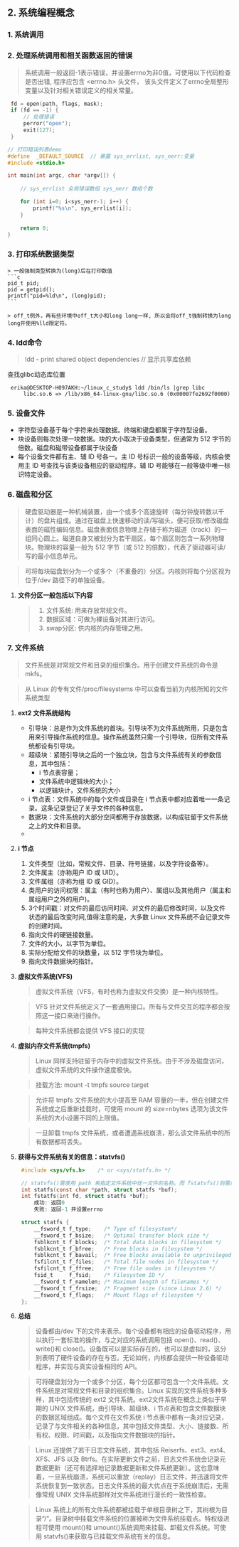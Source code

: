 
## 2. 系统编程概念

### 1. 系统调用

### 2. 处理系统调用和相关函数返回的错误
    
>系统调用一般返回-1表示错误，并设置errno为非0值，可使用以下代码检查是否出错, 程序应包含 <errno.h> 头文件， 该头文件定义了errno全局整形变量以及针对相关错误定义的相关常量。
   ```c
    fd = open(path, flags, mask);
    if (fd == -1) {
        // 处理错误
        perror("open");
        exit(127);
    }
   ```


```c
// 打印错误列表demo
#define  _DEFAULT_SOURCE  // 暴露 sys_errlist, sys_nerr:变量
#include <stdio.h>

int main(int argc, char *argv[]) {
    
    // sys_errlist 全局错误数组 sys_nerr 数组个数

    for (int i=0; i<sys_nerr-1; i++) {
        printf("%s\n", sys_errlist[i]);
    }
    
    return 0;
}
```

### 3. **打印系统数据类型**
    
    > 一般强制类型转换为(long)后在打印数值
    ```c
    pid_t pid;
    pid = getpid();
    printf("pid=%ld\n", (long)pid);
    ```

    > off_t例外，再有些环境中off_t大小和long long一样, 所以会将off_t强制转换为long long并使用%lld限定符。

### 4. **ldd命令**
   > ldd - print shared object dependencies // 显示共享库依赖

   查找glibc动态库位置
   ```shell
    erika@DESKTOP-H097AKH:~/linux_c_study$ ldd /bin/ls |grep libc
        libc.so.6 => /lib/x86_64-linux-gnu/libc.so.6 (0x00007fe2692f0000)
   ```
### 5. **设备文件**
   
   - 字符型设备基于每个字符来处理数据。终端和键盘都属于字符型设备。
   - 块设备则每次处理一块数据。块的大小取决于设备类型，但通常为 512 字节的倍数。磁盘和磁带设备都属于块设备
   - 每个设备文件都有主、辅 ID 号各一。主 ID 号标识一般的设备等级，内核会使用主 ID 号查找与该类设备相应的驱动程序。辅 ID 号能够在一般等级中唯一标识特定设备。
  
### 6. **磁盘和分区**

> 硬盘驱动器是一种机械装置，由一个或多个高速旋转（每分钟旋转数以千计）的盘片组成。通过在磁盘上快速移动的读/写磁头，便可获取/修改磁盘表面的磁性编码信息。磁盘表面信息物理上存储于称为磁道（track）的一组同心圆上。磁道自身又被划分为若干扇区，每个扇区则包含一系列物理块。物理块的容量一般为 512 字节（或 512 的倍数），代表了驱动器可读/写的最小信息单元。

> 可将每块磁盘划分为一个或多个（不重叠的）分区。内核则将每个分区视为位于/dev 路径下的单独设备。
     
1. **文件分区一般包括以下内容**
   
     >1. 文件系统: 用来存放常规文件。
     >2. 数据区域：可做为裸设备对其进行访问。
     >3. swap分区: 供内核的内存管理之用。
  
### 7. **文件系统**
> 文件系统是对常规文件和目录的组织集合。用于创建文件系统的命令是 mkfs。

> 从 Linux 的专有文件/proc/filesystems 中可以查看当前为内核所知的文件系统类型

1. **ext2 文件系统结构**
   
   - 引导块：总是作为文件系统的首块。引导块不为文件系统所用，只是包含用来引导操作系统的信息。操作系统虽然只需一个引导块，但所有文件系统都设有引导块。
   - 超级块：紧随引导块之后的一个独立块，包含与文件系统有关的参数信息，其中包括：
     - i 节点表容量；
     - 文件系统中逻辑块的大小；
     - 以逻辑块计，文件系统的大小
   - i 节点表：文件系统中的每个文件或目录在 i 节点表中都对应着唯一一条记录。这条记录登记了关乎文件的各种信息。
   - 数据块：文件系统的大部分空间都用于存放数据，以构成驻留于文件系统之上的文件和目录。
   - 
2. **i 节点**
   
   1. 文件类型（比如，常规文件、目录、符号链接，以及字符设备等）。
   2. 文件属主（亦称用户 ID 或 UID）。
   3. 文件属组（亦称为组 ID 或 GID）。
   4. 类用户的访问权限：属主（有时也称为用户）、属组以及其他用户（属主和属组用户之外的用户)。
   5. 3个时间戳：对文件的最后访问时间、对文件的最后修改时间，以及文件状态的最后改变时间,值得注意的是，大多数 Linux 文件系统不会记录文件的创建时间。
   6. 指向文件的硬链接数量。
   7. 文件的大小，以字节为单位。
   8. 实际分配给文件的块数量，以 512 字节块为单位。
   9. 指向文件数据块的指针。
   
3.  **虚拟文件系统(VFS)**

    > 虚拟文件系统（VFS，有时也称为虚拟文件交换）是一种内核特性。

    > VFS 针对文件系统定义了一套通用接口。所有与文件交互的程序都会按照这一接口来进行操作。

    > 每种文件系统都会提供 VFS 接口的实现

4. **虚拟内存文件系统(tmpfs)**
   
    > Linux 同样支持驻留于内存中的虚拟文件系统。由于不涉及磁盘访问，虚拟文件系统的文件操作速度极快。

    > 挂载方法: mount -t tmpfs source target

    > 允许将 tmpfs 文件系统的大小提高至 RAM 容量的一半，但在创建文件系统或之后重新挂载时，可使用 mount 的 size=nbytes 选项为该文件系统的大小设置不同的上限值。

    > 一旦卸载 tmpfs 文件系统，或者遭遇系统崩溃，那么该文件系统中的所有数据都将丢失。

5. **获得与文件系统有关的信息：statvfs()**
   
   ```c
    #include <sys/vfs.h>    /* or <sys/statfs.h> */

    // statvfs()需使用 path 来指定文件系统中任一文件的名称。而 fstatvfs()则需使用打开文件描述符 fd，来指代文件系统中的任一文件。
    int statfs(const char *path, struct statfs *buf);
    int fstatfs(int fd, struct statfs *buf);
        成功: 返回0
        失败: 返回-1 并设置errno

    struct statfs {
        __fsword_t f_type;    /* Type of filesystem*/
        __fsword_t f_bsize;   /* Optimal transfer block size */
        fsblkcnt_t f_blocks;  /* Total data blocks in filesystem */
        fsblkcnt_t f_bfree;   /* Free blocks in filesystem */
        fsblkcnt_t f_bavail;  /* Free blocks available to unprivileged user */
        fsfilcnt_t f_files;   /* Total file nodes in filesystem */
        fsfilcnt_t f_ffree;   /* Free file nodes in filesystem */
        fsid_t     f_fsid;    /* Filesystem ID */
        __fsword_t f_namelen; /* Maximum length of filenames */
        __fsword_t f_frsize;  /* Fragment size (since Linux 2.6) */
        __fsword_t f_flags;   /* Mount flags of filesystem */
    };
   ```
6. **总结**

   > 设备都由/dev 下的文件来表示。每个设备都有相应的设备驱动程序，用以执行一套标准的操作，与之对应的系统调用包括 open()、read()、write()和 close()。设备既可以是实际存在的，也可以是虚拟的，这分别表明了硬件设备的存在与否。无论如何，内核都会提供一种设备驱动程序，并实现与真实设备相同的 API。

   > 可将硬盘划分为一个或多个分区，每个分区都可包含一个文件系统。文件系统是对常规文件和目录的组织集合。Linux 实现的文件系统多种多样，其中包括传统的 ext2 文件系统。ext2文件系统在概念上类似于早期的 UNIX 文件系统，由引导块、超级块、i 节点表和包含文件数据块的数据区域组成。每个文件在文件系统 i 节点表中都有一条对应记录，记录了与文件相关的各种信息，其中包括文件类型、大小、链接数、所有权、权限、时间戳，以及指向文件数据块的指针。

   > Linux 还提供了若干日志文件系统，其中包括 Reiserfs、ext3、ext4、XFS、JFS 以及 Btrfs。在实际更新文件之前，日志文件系统会记录元数据更新（还可有选择地记录数据更新和文件系统更新）。这也意味着，一旦系统崩溃，系统可以重放（replay）日志文件，并迅速将文件系统恢复到一致状态。日志文件系统的最大优点在于系统崩溃后，无需像常规 UNIX 文件系统那样对文件系统进行漫长的一致性检查。

   > Linux 系统上的所有文件系统都被挂载于单根目录树之下，其树根为目录“/”。目录树中挂载文件系统的位置被称为文件系统挂载点。特权级进程可使用 mount()和 umount()系统调用来挂载、卸载文件系统。可使用 statvfs()来获取与已挂载文件系统有关的信息。